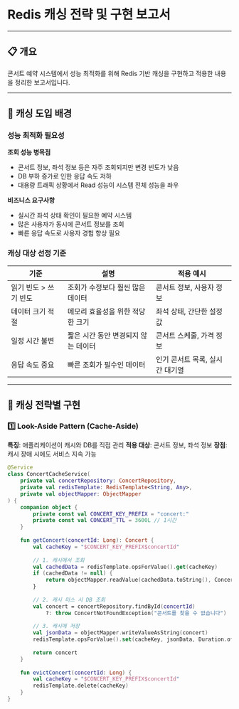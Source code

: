 # Redis 캐싱 전략 및 구현 보고서

---

## 📋 개요

콘서트 예약 시스템에서 성능 최적화를 위해 Redis 기반 캐싱을 구현하고 적용한 내용을 정리한 보고서입니다.

---

## 🎯 캐싱 도입 배경

### 성능 최적화 필요성

**조회 성능 병목점**
- 콘서트 정보, 좌석 정보 등은 자주 조회되지만 변경 빈도가 낮음
- DB 부하 증가로 인한 응답 속도 저하
- 대용량 트래픽 상황에서 Read 성능이 시스템 전체 성능을 좌우

**비즈니스 요구사항**
- 실시간 좌석 상태 확인이 필요한 예약 시스템
- 많은 사용자가 동시에 콘서트 정보를 조회
- 빠른 응답 속도로 사용자 경험 향상 필요

### 캐싱 대상 선정 기준

| 기준 | 설명 | 적용 예시 |
|------|------|-----------|
| 읽기 빈도 > 쓰기 빈도 | 조회가 수정보다 훨씬 많은 데이터 | 콘서트 정보, 사용자 정보 |
| 데이터 크기 적절 | 메모리 효율성을 위한 적당한 크기 | 좌석 상태, 간단한 설정값 |
| 일정 시간 불변 | 짧은 시간 동안 변경되지 않는 데이터 | 콘서트 스케줄, 가격 정보 |
| 응답 속도 중요 | 빠른 조회가 필수인 데이터 | 인기 콘서트 목록, 실시간 대기열 |

---

## 🔧 캐싱 전략별 구현

### 1️⃣ Look-Aside Pattern (Cache-Aside)

**특징**: 애플리케이션이 캐시와 DB를 직접 관리
**적용 대상**: 콘서트 정보, 좌석 정보
**장점**: 캐시 장애 시에도 서비스 지속 가능

```kotlin
@Service
class ConcertCacheService(
    private val concertRepository: ConcertRepository,
    private val redisTemplate: RedisTemplate<String, Any>,
    private val objectMapper: ObjectMapper
) {
    companion object {
        private const val CONCERT_KEY_PREFIX = "concert:"
        private const val CONCERT_TTL = 3600L // 1시간
    }
    
    fun getConcert(concertId: Long): Concert {
        val cacheKey = "$CONCERT_KEY_PREFIX$concertId"
        
        // 1. 캐시에서 조회
        val cachedData = redisTemplate.opsForValue().get(cacheKey)
        if (cachedData != null) {
            return objectMapper.readValue(cachedData.toString(), Concert::class.java)
        }
        
        // 2. 캐시 미스 시 DB 조회
        val concert = concertRepository.findById(concertId)
            ?: throw ConcertNotFoundException("콘서트를 찾을 수 없습니다")
        
        // 3. 캐시에 저장
        val jsonData = objectMapper.writeValueAsString(concert)
        redisTemplate.opsForValue().set(cacheKey, jsonData, Duration.ofSeconds(CONCERT_TTL))
        
        return concert
    }
    
    fun evictConcert(concertId: Long) {
        val cacheKey = "$CONCERT_KEY_PREFIX$concertId"
        redisTemplate.delete(cacheKey)
    }
}
```